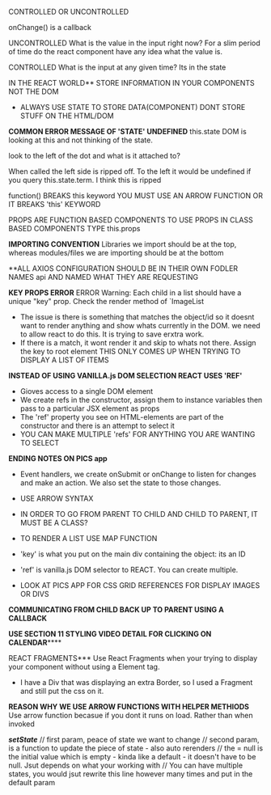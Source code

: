 
CONTROLLED OR UNCONTROLLED

onChange() is a callback

UNCONTROLLED
What is the value in the input right now? For a slim period of time do the react component have any idea what the value is.

CONTROLLED
What is the input at any given time? Its in the state

IN THE REACT WORLD**
STORE INFORMATION IN YOUR COMPONENTS NOT THE DOM
- ALWAYS USE STATE TO STORE DATA(COMPONENT) DONT STORE STUFF ON THE HTML/DOM

****COMMON ERROR MESSAGE OF 'STATE' UNDEFINED****
this.state DOM is looking at this and not thinking of the state.

look to the left of the dot and what is it attached to?

When called the left side is ripped off. To the left it would be undefined if you query this.state.term. I think this is ripped

function() BREAKS this keyword
YOU MUST USE AN ARROW FUNCTION OR IT BREAKS 'this' KEYWORD


PROPS ARE FUNCTION BASED COMPONENTS
TO USE PROPS IN CLASS BASED COMPONENTS TYPE this.props


**IMPORTING CONVENTION**
Libraries we import should be at the top, whereas modules/files we are importing should be at the bottom


**ALL AXIOS CONFIGURATION SHOULD BE IN THEIR OWN FODLER NAMES api AND NAMED WHAT THEY ARE REQUESTING


**KEY PROPS ERROR**
ERROR
Warning: Each child in a list should have a unique "key" prop.
Check the render method of `ImageList
- The issue is there is something that matches the object/id so it doesnt want to render anything and show whats currently in the DOM. we need to allow react to do this. It is trying to save erxtra work.
- If there is a match, it wont render it and skip to whats not there.
Assign the key to root element
THIS ONLY COMES UP WHEN TRYING TO DISPLAY A LIST OF ITEMS

**INSTEAD OF USING VANILLA.js DOM SELECTION REACT USES 'REF'**
- Gioves access to a single DOM element
- We create refs in the constructor, assign them to instance variables then pass to a particular JSX element as props
- The 'ref' property you see on HTML-elements are part of the constructor and there is an attempt to select it
- YOU CAN MAKE MULTIPLE 'refs' FOR ANYTHING YOU ARE WANTING TO SELECT


**ENDING NOTES ON PICS app**
- Event handlers, we create onSubmit or onChange to listen for changes and make an action. We also set the state to those changes.
- USE ARROW SYNTAX

- IN ORDER TO GO FROM PARENT TO CHILD AND CHILD TO PARENT, IT MUST BE A CLASS?

- TO RENDER A LIST USE MAP FUNCTION

- 'key' is what you put on the main div containing the object: its an ID

- 'ref' is vanilla.js DOM selector to REACT. You can create multiple.

- LOOK AT PICS APP FOR CSS GRID REFERENCES FOR DISPLAY IMAGES OR DIVS

**COMMUNICATING FROM CHILD BACK UP TO PARENT USING A CALLBACK**

**USE SECTION 11 STYLING VIDEO DETAIL FOR CLICKING ON CALENDAR******



REACT FRAGMENTS***
Use React Fragments when your trying to display your component without using a Element tag.
- I have a Div that was displaying an extra Border, so I used a Fragment and still put the css on it.



**REASON WHY WE USE ARROW FUNCTIONS WITH HELPER METHIODS**
Use arrow function becasue if you dont it runs on load. Rather than when invoked


***setState***
// first param, peace of state we want to change
// second param, is a function to update the piece of state - also auto rerenders
// the = null is the initial value which is empty - kinda like a default - it doesn't have to be null. Jsut depends on what your working with
// You can have multiple states, you would jsut rewrite this line however many times and put in the default param